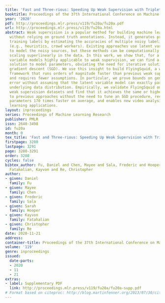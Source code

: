 ```yaml
---
title: 'Fast and Three-rious: Speeding Up Weak Supervision with Triplet Methods'
booktitle: Proceedings of the 37th International Conference on Machine Learning
year: '2020'
pdf: http://proceedings.mlr.press/v119/fu20a/fu20a.pdf
url: http://proceedings.mlr.press/v119/fu20a.html
abstract: Weak supervision is a popular method for building machine learning models
  without relying on ground truth annotations. Instead, it generates probabilistic
  training labels by estimating the accuracies of multiple noisy labeling sources
  (e.g., heuristics, crowd workers). Existing approaches use latent variable estimation
  to model the noisy sources, but these methods can be computationally expensive,
  scaling superlinearly in the data. In this work, we show that, for a class of latent
  variable models highly applicable to weak supervision, we can find a closed-form
  solution to model parameters, obviating the need for iterative solutions like stochastic
  gradient descent (SGD). We use this insight to build FlyingSquid, a weak supervision
  framework that runs orders of magnitude faster than previous weak supervision approaches
  and requires fewer assumptions. In particular, we prove bounds on generalization
  error without assuming that the latent variable model can exactly parameterize the
  underlying data distribution. Empirically, we validate FlyingSquid on benchmark
  weak supervision datasets and find that it achieves the same or higher quality compared
  to previous approaches without the need to tune an SGD procedure, recovers model
  parameters 170 times faster on average, and enables new video analysis and online
  learning applications.
layout: inproceedings
series: Proceedings of Machine Learning Research
publisher: PMLR
issn: 2640-3498
id: fu20a
month: 0
tex_title: 'Fast and Three-rious: Speeding Up Weak Supervision with Triplet Methods'
firstpage: 3280
lastpage: 3291
page: 3280-3291
order: 3280
cycles: false
bibtex_author: Fu, Daniel and Chen, Mayee and Sala, Frederic and Hooper, Sarah and
  Fatahalian, Kayvon and Re, Christopher
author:
- given: Daniel
  family: Fu
- given: Mayee
  family: Chen
- given: Frederic
  family: Sala
- given: Sarah
  family: Hooper
- given: Kayvon
  family: Fatahalian
- given: Christopher
  family: Re
date: 2020-11-21
address: 
container-title: Proceedings of the 37th International Conference on Machine Learning
volume: '119'
genre: inproceedings
issued:
  date-parts:
  - 2020
  - 11
  - 21
extras:
- label: Supplementary PDF
  link: http://proceedings.mlr.press/v119/fu20a/fu20a-supp.pdf
# Format based on citeproc: http://blog.martinfenner.org/2013/07/30/citeproc-yaml-for-bibliographies/
---
```

